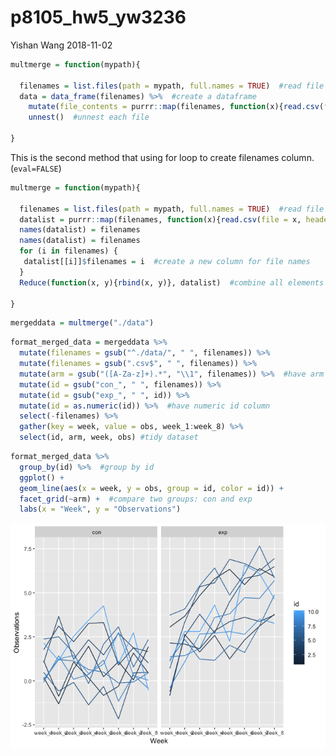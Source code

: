 p8105\_hw5\_yw3236
================
Yishan Wang
2018-11-02

``` r
multmerge = function(mypath){

  filenames = list.files(path = mypath, full.names = TRUE)  #read file names as a list
  data = data_frame(filenames) %>%  #create a dataframe
    mutate(file_contents = purrr::map(filenames, function(x){read.csv(file = x, header = T)})) %>%  #read each file
    unnest()  #unnest each file
  
}
```

This is the second method that using for loop to create filenames column. (`eval=FALSE`)

``` r
multmerge = function(mypath){

  filenames = list.files(path = mypath, full.names = TRUE)  #read file names as a list
  datalist = purrr::map(filenames, function(x){read.csv(file = x, header = T)})  #read each csv file and store as a list
  names(datalist) = filenames
  names(datalist) = filenames
  for (i in filenames) {
   datalist[[i]]$filenames = i  #create a new column for file names
  }
  Reduce(function(x, y){rbind(x, y)}, datalist)  #combine all elements of the list

}
```

``` r
mergeddata = multmerge("./data")
```

``` r
format_merged_data = mergeddata %>%
  mutate(filenames = gsub("^./data/", " ", filenames)) %>%
  mutate(filenames = gsub(".csv$", " ", filenames)) %>%
  mutate(arm = gsub("([A-Za-z]+).*", "\\1", filenames)) %>%  #have arm column
  mutate(id = gsub("con_", " ", filenames)) %>%
  mutate(id = gsub("exp_", " ", id)) %>%
  mutate(id = as.numeric(id)) %>%  #have numeric id column
  select(-filenames) %>%
  gather(key = week, value = obs, week_1:week_8) %>%
  select(id, arm, week, obs) #tidy dataset
```

``` r
format_merged_data %>%
  group_by(id) %>%  #group by id
  ggplot() +
  geom_line(aes(x = week, y = obs, group = id, color = id)) +
  facet_grid(~arm) +  #compare two groups: con and exp
  labs(x = "Week", y = "Observations")
```

![](p8105_hw5_yw3236_files/figure-markdown_github/unnamed-chunk-6-1.png)
